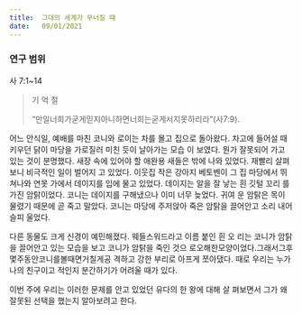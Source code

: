 ```yaml
---
title:  그대의 세계가 무너질 때
date:   09/01/2021
---
```


### 연구 범위
사 7:1~14

> <p> 기 억 절 </p>
> “만일너희가굳게믿지아니하면너희는굳게서지못하리라”(사7:9).

어느 안식일, 예배를 마친 코니와 로이는 차를 몰고 집으로 돌아왔다. 차고에 들어설 때 키우던 닭이 마당을 가로질러 미친 듯이 날아가는 모습 이 보였다. 뭔가 잘못되어 가고 있는 것이 분명했다. 새장 속에 있어야 할 애완용 새들은 밖에 나와 있었다. 재빨리 살펴보니 비극적인 일이 벌어지 고 있었다. 이웃집 작은 강아지 베토벤이 그 집 마당에서 뛰쳐나와 연못 가에서 데이지를 입에 물고 있었다. 데이지는 알을 잘 낳는 흰 깃털 꼬리 를 가진 암탉이었다. 코니는 데이지를 구해냈으나 이미 너무 늦었다. 귀여 운 암탉은 목이 물렸기 때문에 곧 죽고 말았다. 코니는 마당에 주저앉아 죽은 암탉을 끌어안고 소리 내어 슬피 울었다.

다른 동물도 크게 신경이 예민해졌다. 웨들스워드라고 이름 붙인 흰 오 리는 코니가 암탉을 끌어안고 있는 모습을 보고 코니가 암탉을 죽인 것으 로오해한모양이었다.그래서그후몇주동안코니를볼때면거칠게공 격하고 강한 부리로 아프게 쪼아댔다. 때로 우리는 누가 나의 친구이고 적인지 분간하기가 어려울 때가 있다.

이번 주에 우리는 이러한 문제를 안고 있었던 유다의 한 왕에 대해 살 펴보면서 그가 왜 잘못된 선택을 했는지 알아보려고 한다.